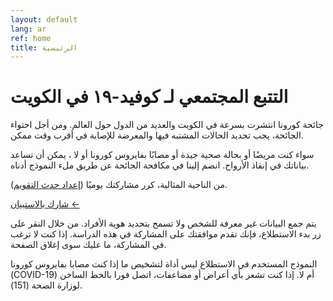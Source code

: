 ```yaml
---
layout: default
lang: ar
ref: home
title: الرئيسية
---
```

# التتبع المجتمعي لـ كوفيد-١٩ في الكويت

جائحة كورونا انتشرت بسرعة في الكويت والعديد من الدول حول العالم. ومن أجل احتواء الجائحة، يجب تحديد الحالات المشتبه فيها والمعرضة للإصابة في أقرب وقت ممكن.

سواء كنت مريضًا أو بحالة صحية جيدة أو مصابًا بفايروس كورونا أو لا ، يمكن أن تساعد بياناتك في إنقاذ الأرواح. انضم إلينا في مكافحة الجائحة عن طريق ملء النموذج أدناه.

من الناحية المثالية، كرر مشاركتك يوميًا ([إعداد حدث التقويم](/TrackCOVIDKW.ics)).

<a href="https://survey123.arcgis.com/share/80e7e01a7cbb48d9a8a9b4232c766d4c" class="btn">شارك بالاستبيان ←</a>

يتم جمع البيانات غير معرفة للشخص ولا تسمح بتحديد هوية الأفراد. من خلال النقر على زر بدء الاستطلاع، فإنك تقدم موافقتك على المشاركة في هذه الدراسة. إذا كنت لا ترغب في المشاركة، ما عليك سوى إغلاق الصفحة.

النموذج المستخدم في الاستطلاع ليس أداة لتشخيص ما إذا كنت مصابا بفايروس كورونا (COVID-19) أم  لا. إذا كنت تشعر بأي أعراض أو مضاعفات، اتصل فورا بالخط الساخن لوزارة الصحة (151). 

